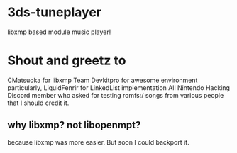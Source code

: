 # 3ds-tuneplayer

libxmp based module music player!

# Shout and greetz to
CMatsuoka for libxmp
Team Devkitpro for awesome environment
particularly, LiquidFenrir for LinkedList implementation
All Nintendo Hacking Discord member who asked for testing
romfs:/ songs from various people that I should credit it.


## why libxmp? not libopenmpt?

because libxmp was more easier.
But soon I could backport it.

